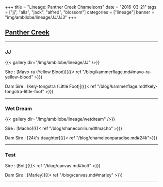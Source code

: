 +++
title = "Lineage: Panther Creek Chameleons"
date = "2016-03-21"
tags = ["jj", "alla", "jack", "alfred", "blossom"]
categories = ["lineage"]
banner = "img/ambilobe/lineage/JJ/JJ3"
+++

## [Panther Creek](https://www.facebook.com/Panther-Chameleons-328220557373703/)
---

### JJ

{{< gallery dir="/img/ambilobe/lineage/JJ" />}}

Sire
: [Mavo-ra (Yellow Blood)]({{< ref "/blog/kammerflage.md#mavo-ra-yellow-blood" >}})

Dam Sire
: [Kely-tongotra (Little Foot)]({{< ref "/blog/kammerflage.md#kely-tongotra-little-foot" >}})

---

### Wet Dream

{{< gallery dir="/img/ambilobe/lineage/wetdream" />}}

Sire
: [Macho]({{< ref "/blog/shaneconlin.md#macho" >}})

Dam Sire
: [24k's daughter]({{< ref "/blog/chameleonparadise.md#24k">}})

---

### Test

Sire
: [Bolt]({{< ref "/blog/canvas.md#bolt" >}})

Dam Sire
: [Marley]({{< ref "/blog/canvas.md#marley" >}})

---